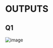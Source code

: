 # OUTPUTS

## Q1
![image](https://github.com/user-attachments/assets/6a32f583-1b26-4280-9606-414b99d2a753)
